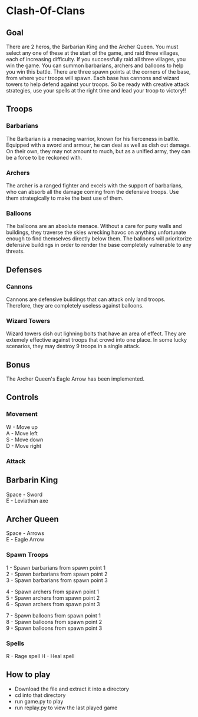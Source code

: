 # Clash-Of-Clans

## Goal
There are 2 heros, the Barbarian King and the Archer Queen. You must select any one of these at the start of the game, and raid three villages, each of increasing difficulty. If you successfully raid all three villages, you win the game. You can summon barbarians, archers and balloons to help you win this battle. There are three spawn points at the corners of the base, from where your troops will spawn. Each base has cannons and wizard towers to help defend against your troops. So be ready with creative attack strategies, use your spells at the right time and lead your troop to victory!!

## Troops

### Barbarians
The Barbarian is a menacing warrior, known for his fierceness in battle. Equipped with a sword and armour, he can deal as well as dish out damage. On their own, they may not amount to much, but as a unified army, they can be a force to be reckoned with.

### Archers
The archer is a ranged fighter and excels with the support of barbarians, who can absorb all the damage coming from the defensive troops. Use them strategically to make the best use of them.

### Balloons
The balloons are an absolute menace. Without a care for puny walls and buildings, they traverse the skies wrecking havoc on anything unfortunate enough to find themselves directly below them. The balloons will prioritorize defensive buildings in order to render the base completely vulnerable to any threats.

## Defenses

### Cannons
Cannons are defensive buildings that can attack only land troops. Therefore, they are completely useless against balloons.

### Wizard Towers
Wizard towers dish out lighning bolts that have an area of effect. They are extemely effective against troops that crowd into one place. In some lucky scenarios, they may destroy 9 troops in a single attack.

## Bonus
The Archer Queen's Eagle Arrow has been implemented.

## Controls

### Movement
W - Move up  
A - Move left  
S - Move down  
D - Move right  

### Attack

## Barbarin King
Space - Sword  
E     - Leviathan axe  

## Archer Queen
Space - Arrows  
E     - Eagle Arrow  

### Spawn Troops
1 - Spawn barbarians from spawn point 1  
2 - Spawn barbarians from spawn point 2  
3 - Spawn barbarians from spawn point 3  
  
4 - Spawn archers from spawn point 1  
5 - Spawn archers from spawn point 2  
6 - Spawn archers from spawn point 3  
  
7 - Spawn balloons from spawn point 1  
8 - Spawn balloons from spawn point 2  
9 - Spawn balloons from spawn point 3  

### Spells
R - Rage spell
H - Heal spell

## How to play
- Download the file and extract it into a directory
- cd into that directory
- run game.py to play
- run replay.py to view the last played game